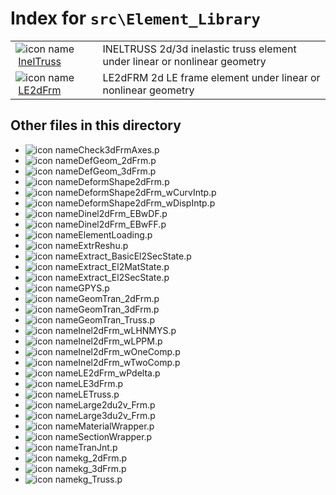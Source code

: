 <!-- <!DOCTYPE html> -->
<!-- <html lang="en"> -->
<!-- <body> -->
<!-- <a name="_top"></a>
<table width="100%"><tr><td align="left"><a href="../../index.md"><img alt="<" border="0" src="../../left.png">&nbsp;Master index</a></td>
<td align="right"><a href="index.md">Index for `src\Element_Library`&nbsp;<img alt=">" border="0" src="../../right.png"></a></td></tr></table> -->

# Index for `src\Element_Library`

<table>
<tr><td><img src="../../matlab_logo.png" alt="icon name" class="icon">&nbsp;<a href="InelTruss">InelTruss</a></td><td>INELTRUSS 2d/3d inelastic truss element under linear or nonlinear geometry </td></tr><tr><td><img src="../../matlab_logo.png" alt="icon name" class="icon">&nbsp;<a href="LE2dFrm">LE2dFrm</a></td><td>LE2dFRM 2d LE frame element under linear or nonlinear geometry </td></tr></table>

## Other files in this directory

<ul>
<li><img src="../../matlab_logo.png" alt="icon name" class="icon">Check3dFrmAxes.p</li><li><img src="../../matlab_logo.png" alt="icon name" class="icon">DefGeom_2dFrm.p</li><li><img src="../../matlab_logo.png" alt="icon name" class="icon">DefGeom_3dFrm.p</li><li><img src="../../matlab_logo.png" alt="icon name" class="icon">DeformShape2dFrm.p</li><li><img src="../../matlab_logo.png" alt="icon name" class="icon">DeformShape2dFrm_wCurvIntp.p</li><li><img src="../../matlab_logo.png" alt="icon name" class="icon">DeformShape2dFrm_wDispIntp.p</li><li><img src="../../matlab_logo.png" alt="icon name" class="icon">Dinel2dFrm_EBwDF.p</li><li><img src="../../matlab_logo.png" alt="icon name" class="icon">Dinel2dFrm_EBwFF.p</li><li><img src="../../matlab_logo.png" alt="icon name" class="icon">ElementLoading.p</li><li><img src="../../matlab_logo.png" alt="icon name" class="icon">ExtrReshu.p</li><li><img src="../../matlab_logo.png" alt="icon name" class="icon">Extract_BasicEl2SecState.p</li><li><img src="../../matlab_logo.png" alt="icon name" class="icon">Extract_El2MatState.p</li><li><img src="../../matlab_logo.png" alt="icon name" class="icon">Extract_El2SecState.p</li><li><img src="../../matlab_logo.png" alt="icon name" class="icon">GPYS.p</li><li><img src="../../matlab_logo.png" alt="icon name" class="icon">GeomTran_2dFrm.p</li><li><img src="../../matlab_logo.png" alt="icon name" class="icon">GeomTran_3dFrm.p</li><li><img src="../../matlab_logo.png" alt="icon name" class="icon">GeomTran_Truss.p</li><li><img src="../../matlab_logo.png" alt="icon name" class="icon">Inel2dFrm_wLHNMYS.p</li><li><img src="../../matlab_logo.png" alt="icon name" class="icon">Inel2dFrm_wLPPM.p</li><li><img src="../../matlab_logo.png" alt="icon name" class="icon">Inel2dFrm_wOneComp.p</li><li><img src="../../matlab_logo.png" alt="icon name" class="icon">Inel2dFrm_wTwoComp.p</li><li><img src="../../matlab_logo.png" alt="icon name" class="icon">LE2dFrm_wPdelta.p</li><li><img src="../../matlab_logo.png" alt="icon name" class="icon">LE3dFrm.p</li><li><img src="../../matlab_logo.png" alt="icon name" class="icon">LETruss.p</li><li><img src="../../matlab_logo.png" alt="icon name" class="icon">Large2du2v_Frm.p</li><li><img src="../../matlab_logo.png" alt="icon name" class="icon">Large3du2v_Frm.p</li><li><img src="../../matlab_logo.png" alt="icon name" class="icon">MaterialWrapper.p</li><li><img src="../../matlab_logo.png" alt="icon name" class="icon">SectionWrapper.p</li><li><img src="../../matlab_logo.png" alt="icon name" class="icon">TranJnt.p</li><li><img src="../../matlab_logo.png" alt="icon name" class="icon">kg_2dFrm.p</li><li><img src="../../matlab_logo.png" alt="icon name" class="icon">kg_3dFrm.p</li><li><img src="../../matlab_logo.png" alt="icon name" class="icon">kg_Truss.p</li></ul>


<!-- <hr><address>Generated on Thu 09-Jul-2020 17:36:54 by <strong><a href="http://www.artefact.tk/software/matlab/m2html/" title="Matlab Documentation in HTML">m2html</a></strong> &copy; 2005</address> -->
<!-- </body> -->
<!-- </html> -->